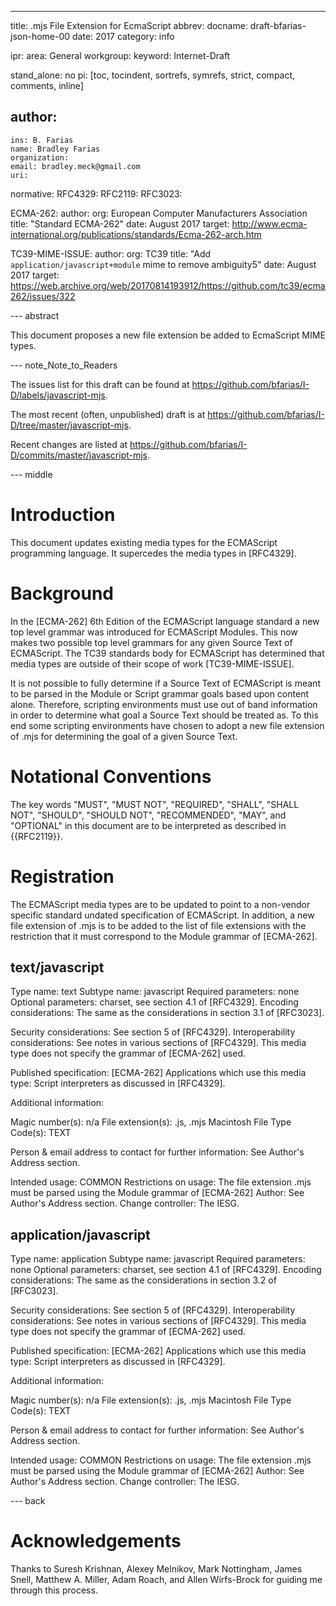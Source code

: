 ---
title: .mjs File Extension for EcmaScript
abbrev:
docname: draft-bfarias-json-home-00
date: 2017
category: info

ipr:
area: General
workgroup:
keyword: Internet-Draft

stand_alone: no
pi: [toc, tocindent, sortrefs, symrefs, strict, compact, comments, inline]

author:
 -
    ins: B. Farias
    name: Bradley Farias
    organization:
    email: bradley.meck@gmail.com
    uri:

normative:
  RFC4329:
  RFC2119:
  RFC3023:

  ECMA-262:
    author:
      org: European Computer Manufacturers Association
    title: "Standard ECMA-262"
    date: August 2017
    target: http://www.ecma-international.org/publications/standards/Ecma-262-arch.htm

  TC39-MIME-ISSUE:
    author:
      org: TC39
    title: "Add `application/javascript+module` mime to remove ambiguity5"
    date: August 2017
    target: https://web.archive.org/web/20170814193912/https://github.com/tc39/ecma262/issues/322

--- abstract

This document proposes a new file extension be added to EcmaScript MIME types.

--- note_Note_to_Readers

The issues list for this draft can be found at <https://github.com/bfarias/I-D/labels/javascript-mjs>.

The most recent (often, unpublished) draft is at <https://github.com/bfarias/I-D/tree/master/javascript-mjs>.

Recent changes are listed at <https://github.com/bfarias/I-D/commits/master/javascript-mjs>.

--- middle


# Introduction

This document updates existing media types for the ECMAScript programming language. It supercedes the media types in [RFC4329].


# Background

In the [ECMA-262] 6th Edition of the ECMAScript language standard a new top level grammar was introduced for ECMAScript Modules. This now makes two possible top level grammars for any given Source Text of ECMAScript. The TC39 standards body for ECMAScript has determined that media types are outside of their scope of work [TC39-MIME-ISSUE].

It is not possible to fully determine if a Source Text of ECMAScript is meant to be parsed in the Module or Script grammar goals based upon content alone. Therefore, scripting environments must use out of band information in order to determine what goal a Source Text should be treated as. To this end some scripting environments have chosen to adopt a new file extension of .mjs for determining the goal of a given Source Text.


# Notational Conventions

The key words "MUST", "MUST NOT", "REQUIRED", "SHALL", "SHALL NOT", "SHOULD", "SHOULD NOT",
"RECOMMENDED", "MAY", and "OPTIONAL" in this document are to be interpreted as described in
{{RFC2119}}.


# Registration

The ECMAScript media types are to be updated to point to a non-vendor specific standard undated specification of ECMAScript. In addition, a new file extension of .mjs is to be added to the list of file extensions with the restriction that it must correspond to the Module grammar of [ECMA-262].


## text/javascript

Type name:               text
Subtype name:            javascript
Required parameters:     none
Optional parameters:     charset, see section 4.1 of [RFC4329].
Encoding considerations:
  The same as the considerations in section 3.1 of [RFC3023].

Security considerations: See section 5 of [RFC4329].
Interoperability considerations:
  See notes in various sections of [RFC4329].
  This media type does not specify the grammar of [ECMA-262] used.

Published specification: [ECMA-262]
Applications which use this media type:
  Script interpreters as discussed in [RFC4329].

Additional information:

  Magic number(s):             n/a
  File extension(s):           .js, .mjs
  Macintosh File Type Code(s): TEXT

Person & email address to contact for further information:
  See Author's Address section.

Intended usage:          COMMON
Restrictions on usage:   The file extension .mjs must be parsed using the Module grammar of [ECMA-262]
Author:                  See Author's Address section.
Change controller:       The IESG.


## application/javascript

Type name:               application
Subtype name:            javascript
Required parameters:     none
Optional parameters:     charset, see section 4.1 of [RFC4329].
Encoding considerations:
  The same as the considerations in section 3.2 of [RFC3023].

Security considerations: See section 5 of [RFC4329].
Interoperability considerations:
  See notes in various sections of [RFC4329].
  This media type does not specify the grammar of [ECMA-262] used.

Published specification: [ECMA-262]
Applications which use this media type:
  Script interpreters as discussed in [RFC4329].

Additional information:

  Magic number(s):             n/a
  File extension(s):           .js, .mjs
  Macintosh File Type Code(s): TEXT

Person & email address to contact for further information:
  See Author's Address section.

Intended usage:          COMMON
Restrictions on usage:   The file extension .mjs must be parsed using the Module grammar of [ECMA-262]
Author:                  See Author's Address section.
Change controller:       The IESG.

--- back


# Acknowledgements

Thanks to Suresh Krishnan, Alexey Melnikov, Mark Nottingham, James Snell, Matthew A. Miller, Adam Roach, and Allen Wirfs-Brock for guiding me through this process.
